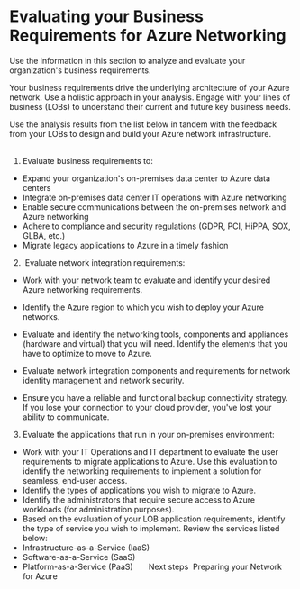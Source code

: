 # Evaluating your Business Requirements for Azure Networking

Use the information in this section to analyze and evaluate your organization's business requirements. 

Your business requirements drive the underlying architecture of your Azure network. Use a holistic approach in your analysis. Engage with your lines of business (LOBs) to understand their current and future key business needs. 

Use the analysis results from the list below in tandem with the feedback from your LOBs to design and build your Azure network infrastructure.  
 
1. Evaluate business requirements to:
	  
- Expand your organization's on-premises data center to Azure data centers
		 
- Integrate on-premises data center IT operations with Azure networking
		 
- Enable secure communications between the on-premises network and Azure networking
		 
- Adhere to compliance and security regulations (GDPR, PCI, HiPPA, SOX, GLBA, etc.)
		 
- Migrate legacy applications to Azure in a timely fashion
		 
		 
2.  Evaluate network integration requirements: 
	 
- Work with your network team to evaluate and identify your desired Azure networking requirements.
		 
- Identify the Azure region to which you wish to deploy your Azure networks.
		 
- Evaluate and identify the networking tools, components and appliances (hardware and virtual) that you will need.  Identify the elements that you have to optimize to move to Azure. 
		 
- Evaluate network integration components and requirements for network identity management and network security. 
		 
- Ensure you have a reliable and functional backup connectivity strategy. If you lose your connection to your cloud provider, you've lost your ability to communicate.
		 
		 
3. Evaluate the applications that run in your on-premises environment: 
	 
- Work with your IT Operations and IT department to evaluate the user requirements to migrate applications to Azure. Use this evaluation to identify the networking requirements to implement a solution for seamless, end-user access. 
		 
- Identify the types of applications you wish to migrate to Azure. 
		 
- Identify the administrators that require secure access to Azure workloads (for administration purposes).
		 
- Based on the evaluation of your LOB application requirements, identify the type of service you wish to implement. Review the services listed below: 
		 
- Infrastructure-as-a-Service (IaaS)
- Software-as-a-Service (SaaS)
- Platform-as-a-Service (PaaS)
 
 
 
Next steps 
Preparing your Network for Azure
